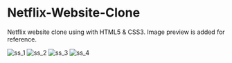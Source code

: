 # Netflix-Website-Clone

Netflix website clone using with HTML5 & CSS3. Image preview is added for reference.

![ss_1](https://github.com/pankaj1251/Netflix-Landing_Page-Clone/assets/62792492/b76eeda6-4ea7-4cad-a0b3-bb3c7f6209ec)
![ss_2](https://github.com/pankaj1251/Netflix-Landing_Page-Clone/assets/62792492/156de212-d9d4-4521-8c2b-13fc65d190cf)
![ss_3](https://github.com/pankaj1251/Netflix-Landing_Page-Clone/assets/62792492/61be7e1e-9725-4f23-83a6-9422ba3ba1e2)
![ss_4](https://github.com/pankaj1251/Netflix-Landing_Page-Clone/assets/62792492/1c4fc5cd-6f5d-441e-88b4-2b4fdd5e35c6)
